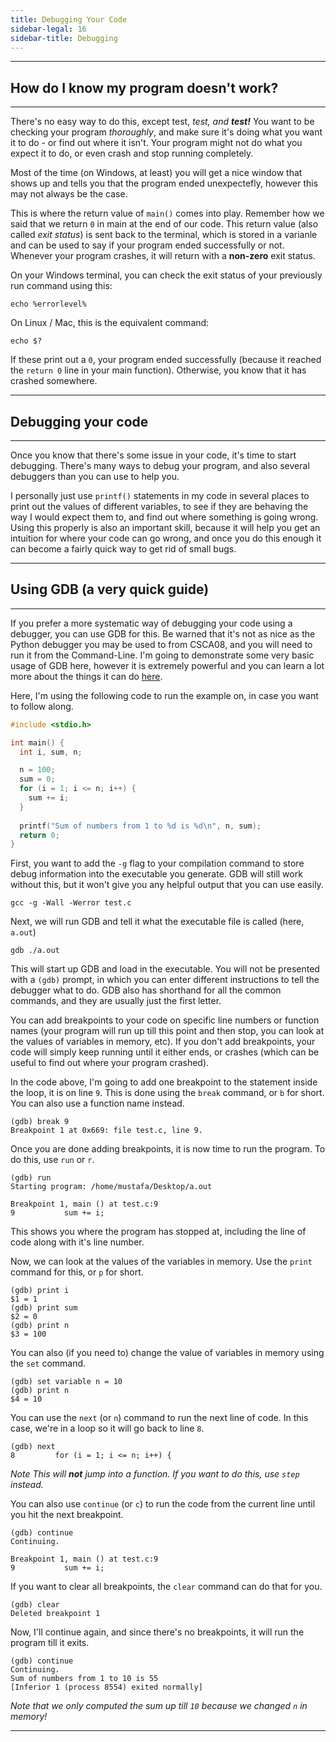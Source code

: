 ```yaml
---
title: Debugging Your Code
sidebar-legal: 16
sidebar-title: Debugging
---
```


---
## How do I know my program doesn't work?
---
There's no easy way to do this, except test, *test, and  **test!*** You want to be checking your program *thoroughly*, and make sure it's doing what you want it to do - or find out where it isn't. Your program might not do what you expect it to do, or even crash and stop running completely.

Most of the time (on Windows, at least) you will get a nice window that shows up and tells you that the program ended unexpectefly, however this may not always be the case. 

This is where the return value of `main()` comes into play. Remember how we said that we return `0` in main at the end of our code. This return value (also called *exit status*) is sent back to the terminal, which is stored in a varianle and can be used to say if your program ended successfully or not. Whenever your program crashes, it will return with a **non-zero** exit status. 

On your Windows terminal, you can check the exit status of your previously run command using this:
```
echo %errorlevel%
```

On Linux / Mac, this is the equivalent command:
```
echo $?
```
If these print out a `0`, your program ended successfully (because it reached the `return 0` line in your main function). Otherwise, you know that it has crashed somewhere.

---
## Debugging your code
---

Once you know that there's some issue in your code, it's time to start debugging. There's many ways to debug your program, and also several debuggers than you can use to help you. 

I personally just use `printf()` statements in my code in several places to print out the values of different variables,
to see if they are behaving the way I would expect them to, and find out where something is going wrong. Using this properly is also an important skill, because it will help you get an intuition for where your code can go wrong, and once you do this enough it can become a fairly quick way to get rid of small bugs.

---
## Using GDB (a very quick guide)
---

If you prefer a more systematic way of debugging your code using a debugger, you can use GDB for this. Be warned that it's not as nice as the Python debugger you may be used to from CSCA08, and you will need to run it from the Command-Line. I'm going to demonstrate some very basic usage of GDB here, however it is extremely powerful and you can learn a lot more about the things it can do [here](http://www.yolinux.com/TUTORIALS/GDB-Commands.html).


Here, I'm using the following code to run the example on, in case you want to follow along.
```c
#include <stdio.h>

int main() {
  int i, sum, n;

  n = 100;
  sum = 0;
  for (i = 1; i <= n; i++) {
    sum += i;
  }
  
  printf("Sum of numbers from 1 to %d is %d\n", n, sum);
  return 0;
}
```

First, you want to add the `-g` flag to your compilation command to store debug information into the executable you generate. GDB will still work without this, but it won't give you any helpful output that you can use easily.


```
gcc -g -Wall -Werror test.c
```

Next, we will run GDB and tell it what the executable file is called (here, `a.out`)
```
gdb ./a.out
```

This will start up GDB and load in the executable. You will not be presented with a `(gdb)` prompt, in which you can enter different instructions to tell the debugger what to do. GDB also has shorthand for all the common commands, and they are usually just the first letter.

You can add breakpoints to your code on specific line numbers or function names (your program will run up till this point and then stop, you can look at the values of variables in memory, etc). If you don't add breakpoints, your code will simply keep running until it either ends, or crashes (which can be useful to find out where your program crashed). 

In the code above, I'm going to add one breakpoint to the statement inside the loop, it is on line `9`. This is done using the `break` command, or `b` for short. You can also use a function name instead.
```
(gdb) break 9
Breakpoint 1 at 0x669: file test.c, line 9.
```
Once you are done adding breakpoints, it is now time to run the program. To do this, use `run` or `r`.
```
(gdb) run
Starting program: /home/mustafa/Desktop/a.out 

Breakpoint 1, main () at test.c:9
9           sum += i;
```
This shows you where the program has stopped at, including the line of code  along with it's line number.

Now, we can look at the values of the variables in memory. Use the `print` command for this, or `p` for short.
```
(gdb) print i
$1 = 1
(gdb) print sum
$2 = 0
(gdb) print n
$3 = 100
```
You can also (if you need to) change the value of variables in memory using the `set` command.
```
(gdb) set variable n = 10
(gdb) print n
$4 = 10
```
You can use the `next` (or `n`) command to run the next line of code.  In this case, we're in a loop so it will go back to line `8`.
```
(gdb) next
8         for (i = 1; i <= n; i++) {
```
*Note This will **not** jump into a function. If you want to do this, use `step` instead.*

You can also use `continue` (or `c`) to run the code from the current line until you hit the next breakpoint.
```
(gdb) continue
Continuing.

Breakpoint 1, main () at test.c:9
9           sum += i;
```

If you want to clear all breakpoints, the `clear` command can do that for you.
```
(gdb) clear
Deleted breakpoint 1
```
Now, I'll continue again, and since there's no breakpoints, it will run the program till it exits.
```
(gdb) continue
Continuing.
Sum of numbers from 1 to 10 is 55
[Inferior 1 (process 8554) exited normally]
```

*Note that we only computed the sum up till `10` because we changed `n` in memory!*

---
